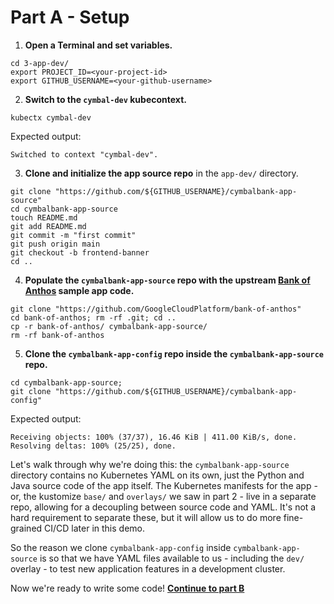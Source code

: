 
# Part A - Setup  

1. **Open a Terminal and set variables.**

```
cd 3-app-dev/
export PROJECT_ID=<your-project-id>
export GITHUB_USERNAME=<your-github-username>
```

2. **Switch to the `cymbal-dev` kubecontext.**

```
kubectx cymbal-dev
```

Expected output: 

```
Switched to context "cymbal-dev".
```

3. **Clone and initialize the app source repo** in the `app-dev/` directory.

```
git clone "https://github.com/${GITHUB_USERNAME}/cymbalbank-app-source"
cd cymbalbank-app-source 
touch README.md 
git add README.md
git commit -m "first commit"
git push origin main
git checkout -b frontend-banner
cd .. 
```

4. **Populate the `cymbalbank-app-source` repo with the upstream [Bank of Anthos](https://github.com/googlecloudplatform/bank-of-anthos) sample app code.**

```
git clone "https://github.com/GoogleCloudPlatform/bank-of-anthos"
cd bank-of-anthos; rm -rf .git; cd .. 
cp -r bank-of-anthos/ cymbalbank-app-source/ 
rm -rf bank-of-anthos 
```

5. **Clone the `cymbalbank-app-config` repo inside the `cymbalbank-app-source` repo.**

```
cd cymbalbank-app-source; 
git clone "https://github.com/${GITHUB_USERNAME}/cymbalbank-app-config"
```

Expected output: 

```
Receiving objects: 100% (37/37), 16.46 KiB | 411.00 KiB/s, done.
Resolving deltas: 100% (25/25), done.
```

Let's walk through why we're doing this: the `cymbalbank-app-source` directory contains no Kubernetes YAML on its own, just the Python and Java source code of the app itself. The Kubernetes manifests for the app - or, the kustomize `base/` and `overlays/` we saw in part 2 - live in a separate repo, allowing for a decoupling between source code and YAML. It's not a hard requirement to separate these, but it will allow us to do more fine-grained CI/CD later in this demo.

So the reason we clone `cymbalbank-app-config` inside `cymbalbank-app-source` is so that we have YAML files available to us - including the `dev/` overlay - to test new application features in a development cluster. 

Now we're ready to write some code! **[Continue to part B](partB-app-feature.md)**